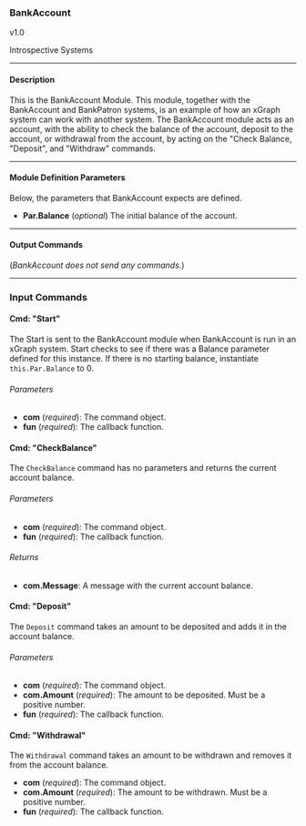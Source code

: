 ### BankAccount

v1.0

Introspective Systems

---
#### Description

This is the BankAccount Module. This module, together with the
BankAccount and BankPatron systems, is an example of how an xGraph system
can work with another system. The BankAccount module acts as an account,
with the ability to check the balance of the account, deposit to the
account, or withdrawal from the account, by acting on the "Check Balance,
"Deposit", and "Withdraw" commands.

---

#### Module Definition Parameters

Below, the parameters that BankAccount expects are defined.

- **Par.Balance** (*optional*) The initial balance of the account.

---

#### Output Commands

(*BankAccount does not send any commands.*)


---

### Input Commands

#### Cmd: "Start"
The Start is sent to the BankAccount module when BankAccount is run in
an xGraph system. Start checks to see if there was a Balance parameter
defined for this instance. If there is no starting balance, instantiate
`this.Par.Balance` to 0.

###### Parameters
- **com** (*required*): The command object.
- **fun** (*required*): The callback function.


#### Cmd: "CheckBalance"
The `CheckBalance` command has no parameters and returns the current
account balance.

###### Parameters
- **com** (*required*): The command object.
- **fun** (*required*): The callback function.

###### Returns
- **com.Message**: A message with the current account balance.


#### Cmd: "Deposit"
The `Deposit` command takes an amount to be deposited and adds it
in the account balance.

###### Parameters
- **com** (*required*): The command object.
- **com.Amount** (*required*): The amount to be deposited. Must be a
    positive number.
- **fun** (*required*): The callback function.


#### Cmd: "Withdrawal"
The `Withdrawal` command takes an amount to be withdrawn and removes it
from the account balance.

- **com** (*required*): The command object.
- **com.Amount** (*required*): The amount to be withdrawn. Must be a
    positive number.
- **fun** (*required*): The callback function.
